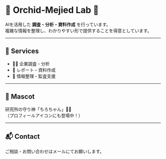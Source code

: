 # 🌸 Orchid-Mejied Lab 🌸

AIを活用した **調査・分析・資料作成** を行っています。  
複雑な情報を整理し、わかりやすい形で提供することを得意としています。  

---

## 💼 Services
- 🕵️‍♀️ 企業調査・分析  
- 📝 レポート・資料作成  
- 📂 情報整理・監査支援  

---

## 🐾 Mascot
研究所の守り神「ちろちゃん」🐶✨  
（プロフィールアイコンにも登場中！）

---

## 📬 Contact
ご相談・お問い合わせはメールにてお願いします。  
